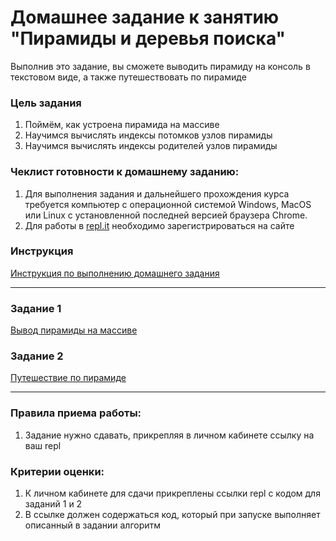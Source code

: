 # Домашнее задание к занятию "Пирамиды и деревья поиска"

Выполнив это задание, вы сможете выводить пирамиду на консоль в текстовом виде, а также путешествовать по пирамиде

### Цель задания

1. Поймём, как устроена пирамида на массиве
2. Научимся вычислять индексы потомков узлов пирамиды
3. Научимся вычислять индексы родителей узлов пирамиды

### Чеклист готовности к домашнему заданию:

1. Для выполнения задания и дальнейшего прохождения курса требуется компьютер с операционной системой Windows, MacOS или Linux с установленной последней версией браузера Chrome.
2. Для работы в [repl.it](https://repl.it/) необходимо зарегистрироваться на сайте

### Инструкция

[Инструкция по выполнению домашнего задания](https://github.com/netology-code/algocpp-homeworks/tree/main/common)

------

### Задание 1

[Вывод пирамиды на массиве](01)

### Задание 2

[Путешествие по пирамиде](02)

------

### Правила приема работы:

1. Задание нужно сдавать, прикрепляя в личном кабинете ссылку на ваш repl

### Критерии оценки:

1. К личном кабинете для сдачи прикреплены ссылки repl с кодом для заданий 1 и 2
2. В ссылке должен содержаться код, который при запуске выполняет описанный в задании алгоритм
